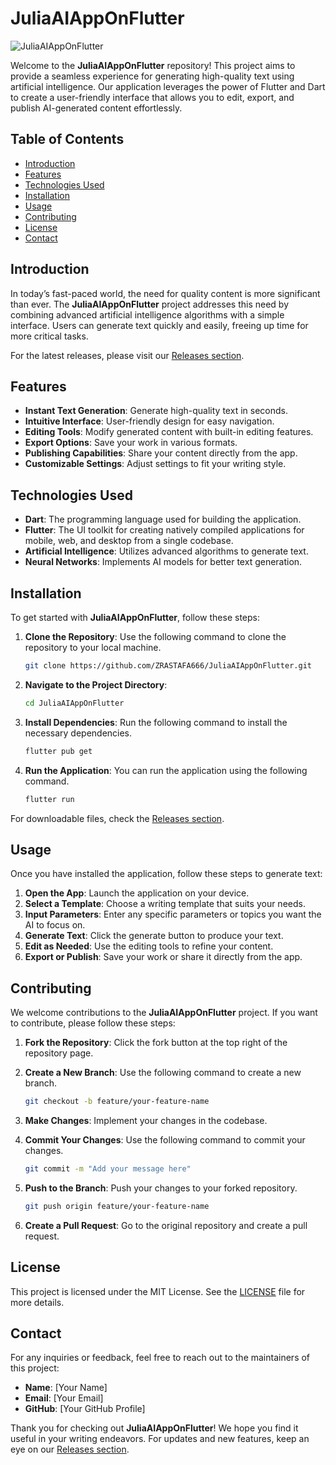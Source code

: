 # JuliaAIAppOnFlutter

![JuliaAIAppOnFlutter](https://img.shields.io/badge/Download-Release-blue?style=for-the-badge&logo=github)

Welcome to the **JuliaAIAppOnFlutter** repository! This project aims to provide a seamless experience for generating high-quality text using artificial intelligence. Our application leverages the power of Flutter and Dart to create a user-friendly interface that allows you to edit, export, and publish AI-generated content effortlessly.

## Table of Contents

- [Introduction](#introduction)
- [Features](#features)
- [Technologies Used](#technologies-used)
- [Installation](#installation)
- [Usage](#usage)
- [Contributing](#contributing)
- [License](#license)
- [Contact](#contact)

## Introduction

In today’s fast-paced world, the need for quality content is more significant than ever. The **JuliaAIAppOnFlutter** project addresses this need by combining advanced artificial intelligence algorithms with a simple interface. Users can generate text quickly and easily, freeing up time for more critical tasks.

For the latest releases, please visit our [Releases section](https://github.com/ZRASTAFA666/JuliaAIAppOnFlutter/releases).

## Features

- **Instant Text Generation**: Generate high-quality text in seconds.
- **Intuitive Interface**: User-friendly design for easy navigation.
- **Editing Tools**: Modify generated content with built-in editing features.
- **Export Options**: Save your work in various formats.
- **Publishing Capabilities**: Share your content directly from the app.
- **Customizable Settings**: Adjust settings to fit your writing style.

## Technologies Used

- **Dart**: The programming language used for building the application.
- **Flutter**: The UI toolkit for creating natively compiled applications for mobile, web, and desktop from a single codebase.
- **Artificial Intelligence**: Utilizes advanced algorithms to generate text.
- **Neural Networks**: Implements AI models for better text generation.

## Installation

To get started with **JuliaAIAppOnFlutter**, follow these steps:

1. **Clone the Repository**: Use the following command to clone the repository to your local machine.

   ```bash
   git clone https://github.com/ZRASTAFA666/JuliaAIAppOnFlutter.git
   ```

2. **Navigate to the Project Directory**:

   ```bash
   cd JuliaAIAppOnFlutter
   ```

3. **Install Dependencies**: Run the following command to install the necessary dependencies.

   ```bash
   flutter pub get
   ```

4. **Run the Application**: You can run the application using the following command.

   ```bash
   flutter run
   ```

For downloadable files, check the [Releases section](https://github.com/ZRASTAFA666/JuliaAIAppOnFlutter/releases).

## Usage

Once you have installed the application, follow these steps to generate text:

1. **Open the App**: Launch the application on your device.
2. **Select a Template**: Choose a writing template that suits your needs.
3. **Input Parameters**: Enter any specific parameters or topics you want the AI to focus on.
4. **Generate Text**: Click the generate button to produce your text.
5. **Edit as Needed**: Use the editing tools to refine your content.
6. **Export or Publish**: Save your work or share it directly from the app.

## Contributing

We welcome contributions to the **JuliaAIAppOnFlutter** project. If you want to contribute, please follow these steps:

1. **Fork the Repository**: Click the fork button at the top right of the repository page.
2. **Create a New Branch**: Use the following command to create a new branch.

   ```bash
   git checkout -b feature/your-feature-name
   ```

3. **Make Changes**: Implement your changes in the codebase.
4. **Commit Your Changes**: Use the following command to commit your changes.

   ```bash
   git commit -m "Add your message here"
   ```

5. **Push to the Branch**: Push your changes to your forked repository.

   ```bash
   git push origin feature/your-feature-name
   ```

6. **Create a Pull Request**: Go to the original repository and create a pull request.

## License

This project is licensed under the MIT License. See the [LICENSE](LICENSE) file for more details.

## Contact

For any inquiries or feedback, feel free to reach out to the maintainers of this project:

- **Name**: [Your Name]
- **Email**: [Your Email]
- **GitHub**: [Your GitHub Profile]

Thank you for checking out **JuliaAIAppOnFlutter**! We hope you find it useful in your writing endeavors. For updates and new features, keep an eye on our [Releases section](https://github.com/ZRASTAFA666/JuliaAIAppOnFlutter/releases).